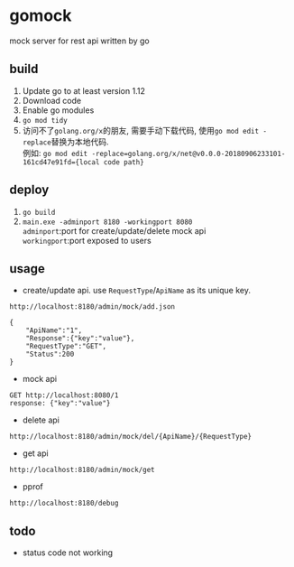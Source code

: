 # gomock
mock server for rest api written by go

## build
1. Update go to at least version 1.12
2. Download code
3. Enable go modules
4. `go mod tidy`
5. 访问不了`golang.org/x`的朋友, 需要手动下载代码, 使用`go mod edit -replace`替换为本地代码.  
例如:
`go mod edit -replace=golang.org/x/net@v0.0.0-20180906233101-161cd47e91fd={local code path}`

## deploy
1. `go build`
2. `main.exe -adminport 8180 -workingport 8080`  
`adminport`:port for create/update/delete mock api  
`workingport`:port exposed to users

## usage
* create/update api. use `RequestType`/`ApiName` as its unique key.  
```
http://localhost:8180/admin/mock/add.json

{
	"ApiName":"1",
	"Response":{"key":"value"},
	"RequestType":"GET",
	"Status":200
}
```
* mock api
```
GET http://localhost:8080/1
response: {"key":"value"}
```
* delete api
```
http://localhost:8180/admin/mock/del/{ApiName}/{RequestType}
```
* get api
```
http://localhost:8180/admin/mock/get
```
* pprof
```
http://localhost:8180/debug
```
## todo
- status code not working

